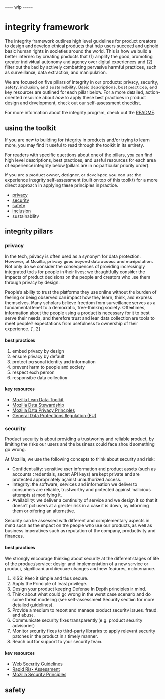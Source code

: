 ---- wip -----
# integrity framework

The integrity framework outlines high level guidelines for product creators to design and develop ethical products that help users succeed and uphold basic human rights in societies around the world. This is how we build a better internet: by creating products that (1) amplify the good, promoting greater individual autonomy and agency over digital experiences and (2) filter out the bad by actively combatting pervasive harmful practices, such as surveillance, data extraction, and manipulation. 

We are focused on five pillars of integrity in our products: privacy, security, safety, inclusion, and sustainability. Basic descriptions, best practices, and key resources are outlined for each pillar below. For a more detailed, action-oriented resource about *how* to apply these best practices in product design and development, check out our self-assessment checklist.

For more information about the integrity program, check out the [README](https://github.com/MozillaDPX/integrity).


## using the toolkit
If you are new to building for integrity in products and/or trying to learn more, you may find it useful to read through the toolkit in its entirety. 

For readers with specific questions about one of the pillars, you can find high level descriptions, best practices, and useful resources for each area of experience integrity below (pillars are in no particular priority order). 

If you are a product owner, designer, or developer, you can use the experience integrity self-assessment (built on top of this toolkit) for a more direct approach in applying these principles in practice.

* [privacy](#privacy)
* [security](#security)
* [safety](#safety)
* [inclusion](#inclusion)
* [sustainability](#sustainability)

## integrity  pillars

### privacy
In the tech, privacy is often used as a synonym for data protection. However, at Mozilla, privacy goes beyond data access and manipulation. Not only do we consider the consequences of providing increasingly integrated tools for people in their lives; we thoughtfully consider the impacts of product decisions on the people and creators who use them through privacy by design.

People’s ability to trust the platforms they use online without the burden of feeling or being observed can impact how they learn, think, and express themselves. Many scholars believe freedom from surveillance serves as a fundamental tenet to a democratic, free-thinking society. Oftentimes, information about the people using a product is necessary for it to best serve their needs, and therefore trust and lean data collection are tools to meet people’s expectations from usefulness to ownership of their experience. [1, 2]

#### best practices
1. embed privacy by design
2. ensure privacy by default
3. protect personal identity and information
4. prevent harm to people and society
5. respect each person
6. responsible data collection

#### key resources
* [Mozilla Lean Data Toolkit](https://docs.google.com/document/d/1TJafYmeFT3LIQe6YPLEHWwh37PGbK2RunntDIaN2lL8/edit)
* [Mozilla Data Stewardship](https://wiki.mozilla.org/Firefox/Data_Collection)
* [Mozilla Data Privacy Principles](https://www.mozilla.org/en-US/privacy/principles/)
* [General Data Protections Regulation (EU)](https://gdpr-info.eu/)

### security
Product security is about providing a trustworthy and reliable product, by limiting the risks our users and the business could face should something go wrong.

At Mozilla, we use the following concepts to think about security and risk:
* Confidentiality: sensitive user information and product assets (such as accounts credentials, secret API keys) are kept private and are protected appropriately against unauthorized access.
* Integrity: the software, services and information we deliver to consumers are reliable, trustworthy and protected against malicious attempts at modifying it.
* Availability: we deliver a continuity of service and we design it so that it doesn’t put users at a greater risk in a case it is down, by informing them or offering an alternative.

Security can be assessed with different and complementary aspects in mind such as the impact on the people who use our products, as well as business imperatives such as reputation of the company, productivity and finances.

#### best practices
We strongly encourage thinking about security at the different stages of life of the product/service: design and implementation of a new service or product, significant architecture changes and new features, maintenance.

1. KISS: Keep it simple and thus secure.
2. Apply the Principle of least privilege.
3. Design your product keeping Defense In Depth principles in mind.
4. Think about what could go wrong in the worst case scenario and do some threat modeling (see self-assessment Security section for more detailed guidelines).
5. Provide a medium to report and manage product security issues, fraud, and abuse.
6. Communicate security fixes transparently (e.g. product security advisories)
7. Monitor security fixes to third-party libraries to apply relevant security patches in the product in a timely manner.
8. Reach out for support to your security team.

#### key resources
* [Web Security Guidelines](https://infosec.mozilla.org/guidelines/web_security.html)
* [Rapid Risk Assessment](https://infosec.mozilla.org/guidelines/risk/rapid_risk_assessment)
* [Mozilla Security Principles](https://infosec.mozilla.org/fundamentals/security_principles.html)

## safety







